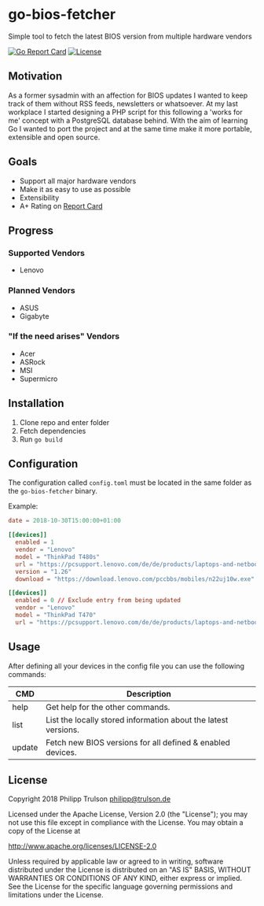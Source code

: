 # go-bios-fetcher
Simple tool to fetch the latest BIOS version from multiple hardware vendors

[![Go Report Card](https://goreportcard.com/badge/github.com/der-eismann/go-bios-fetcher)](https://goreportcard.com/report/github.com/der-eismann/go-bios-fetcher) [![License](https://img.shields.io/badge/License-Apache%202.0-blue.svg)](https://opensource.org/licenses/Apache-2.0)

## Motivation

As a former sysadmin with an affection for BIOS updates I wanted to keep track of them without RSS feeds, newsletters or whatsoever. At my last workplace I started designing a PHP script for this following a 'works for me' concept with a PostgreSQL database behind. With the aim of learning Go I wanted to port the project and at the same time make it more portable, extensible and open source. 


## Goals

 * Support all major hardware vendors
 * Make it as easy to use as possible
 * Extensibility
 * A+ Rating on [Report Card](https://goreportcard.com/badge/github.com/der-eismann/go-bios-fetcher)

## Progress

### Supported Vendors
 * Lenovo

### Planned Vendors
 * ASUS
 * Gigabyte

### "If the need arises" Vendors
 * Acer
 * ASRock
 * MSI
 * Supermicro

## Installation

1. Clone repo and enter folder
2. Fetch dependencies
3. Run `go build`

## Configuration

The configuration called `config.toml` must be located in the same folder as the `go-bios-fetcher` binary.

Example:
``` toml
date = 2018-10-30T15:00:00+01:00

[[devices]]
  enabled = 1
  vendor = "Lenovo"
  model = "ThinkPad T480s"
  url = "https://pcsupport.lenovo.com/de/de/products/laptops-and-netbooks/thinkpad-t-series-laptops/thinkpad-t480s-type-20l7-20l8/downloads"
  version = "1.26"
  download = "https://download.lenovo.com/pccbbs/mobiles/n22uj10w.exe"

[[devices]]
  enabled = 0 // Exclude entry from being updated
  vendor = "Lenovo"
  model = "ThinkPad T470"
  url = "https://pcsupport.lenovo.com/de/de/products/laptops-and-netbooks/thinkpad-t-series-laptops/thinkpad-t470/downloads"
```

## Usage

After defining all your devices in the config file you can use the following commands:

| CMD      | Description                                                    |
| -------- | -------------------------------------------------------------- |
| help     | Get help for the other commands.                               |
| list     | List the locally stored information about the latest versions. |
| update   | Fetch new BIOS versions for all defined & enabled devices.     |

## License
 
Copyright 2018 Philipp Trulson <philipp@trulson.de>
 
Licensed under the Apache License, Version 2.0 (the "License");
you may not use this file except in compliance with the License.
You may obtain a copy of the License at
 
http://www.apache.org/licenses/LICENSE-2.0
 
Unless required by applicable law or agreed to in writing, software
distributed under the License is distributed on an "AS IS" BASIS,
WITHOUT WARRANTIES OR CONDITIONS OF ANY KIND, either express or implied.
See the License for the specific language governing permissions and
limitations under the License.
